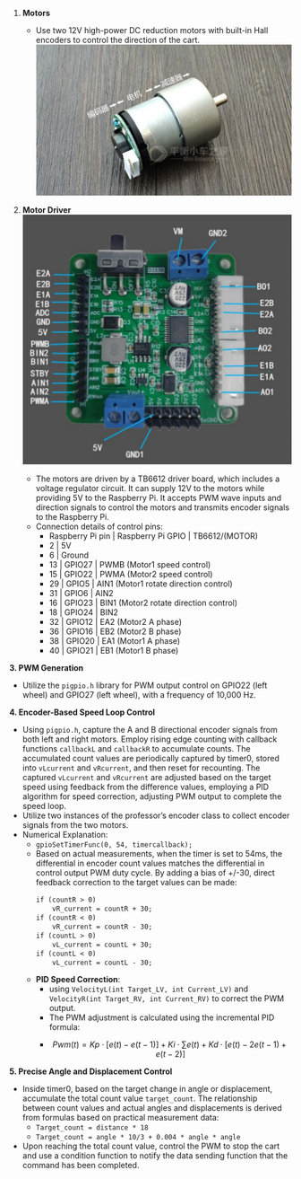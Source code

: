 

1. **Motors**
   - Use two 12V high-power DC reduction motors with built-in Hall encoders to control the direction of the cart.
![alt text](image-1.png)

2. **Motor Driver**
![alt text](image.png)
   - The motors are driven by a TB6612 driver board, which includes a voltage regulator circuit. It can supply 12V to the motors while providing 5V to the Raspberry Pi. It accepts PWM wave inputs and direction signals to control the motors and transmits encoder signals to the Raspberry Pi.
   - Connection details of control pins:
     - Raspberry Pi pin | Raspberry Pi GPIO | TB6612/(MOTOR)
     - 2 | 5V
     - 6 | Ground
     - 13 | GPIO27 | PWMB (Motor1 speed control)
     - 15 | GPIO22 | PWMA (Motor2 speed control)
     - 29 | GPIO5 | AIN1 (Motor1 rotate direction control)
     - 31 | GPIO6 | AIN2
     - 16 | GPIO23 | BIN1 (Motor2 rotate direction control)
     - 18 | GPIO24 | BIN2
     - 32 | GPIO12 | EA2 (Motor2 A phase)
     - 36 | GPIO16 | EB2 (Motor2 B phase)
     - 38 | GPIO20 | EA1 (Motor1 A phase)
     - 40 | GPIO21 | EB1 (Motor1 B phase)

**3. PWM Generation**
   - Utilize the `pigpio.h` library for PWM output control on GPIO22 (left wheel) and GPIO27 (left wheel), with a frequency of 10,000 Hz.

**4. Encoder-Based Speed Loop Control**
   - Using `pigpio.h`, capture the A and B directional encoder signals from both left and right motors. Employ rising edge counting with callback functions `callbackL` and `callbackR` to accumulate counts. The accumulated count values are periodically captured by timer0, stored into `vLcurrent` and `vRcurrent`, and then reset for recounting. The captured `vLcurrent` and `vRcurrent` are adjusted based on the target speed using feedback from the difference values, employing a PID algorithm for speed correction, adjusting PWM output to complete the speed loop.
   - Utilize two instances of the professor’s encoder class to collect encoder signals from the two motors.
   - Numerical Explanation:
     - `gpioSetTimerFunc(0, 54, timercallback);`
     - Based on actual measurements, when the timer is set to 54ms, the differential in encoder count values matches the differential in control output PWM duty cycle. By adding a bias of +/-30, direct feedback correction to the target values can be made:
       ```
       if (countR > 0)
           vR_current = countR + 30;
       if (countR < 0)
           vR_current = countR - 30;
       if (countL > 0)
           vL_current = countL + 30;
       if (countL < 0)
           vL_current = countL - 30;
       ```
     - **PID Speed Correction**:
       - using `VelocityL(int Target_LV, int Current_LV)` and `VelocityR(int Target_RV, int Current_RV)` to correct the PWM output.
       - The PWM adjustment is calculated using the incremental PID formula:
       - ```math
           Pwm(t) = Kp \cdot [e(t) - e(t-1)] + Ki \cdot \sum e(t) + Kd \cdot [e(t) - 2e(t-1) + e(t-2)]
          ```
**5. Precise Angle and Displacement Control**
   - Inside timer0, based on the target change in angle or displacement, accumulate the total count value `target_count`. The relationship between count values and actual angles and displacements is derived from formulas based on practical measurement data:
     - `Target_count = distance * 18`
     - `Target_count = angle * 10/3 + 0.004 * angle * angle`
   - Upon reaching the total count value, control the PWM to stop the cart and use a condition function to notify the data sending function that the command has been completed.
